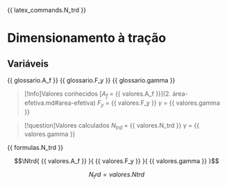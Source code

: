 {{ latex_commands.N_trd }}
# Dimensionamento à tração
## Variáveis
{{ glossario.A_f }}
{{ glossario.F_y }}
{{ glossario.gamma }}

>[!info]Valores conhecidos
>[$A_f$ = {{ valores.A_f }}](2. área-efetiva.md#area-efetiva)
>$F_y$ = {{ valores.F_y }}
>$\gamma$ = {{ valores.gamma }}

>[!question]Valores calculados
>$N_{trd}$ = {{ valores.N_trd }}
>$\gamma$ = {{ valores.gamma }}

{{ formulas.N_trd }}

$$\Ntrd{ {{ valores.A_f }} }{ {{ valores.F_y }} }{ {{ valores.gamma }} }$$

$$N_trd = {{ valores.Ntrd }}$$
